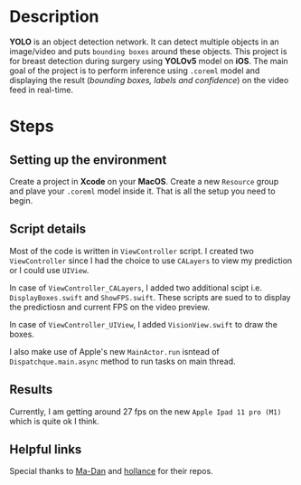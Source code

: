 # Description
**YOLO** is an object detection network. It can detect multiple objects in an image/video and puts `bounding boxes` around these objects. This project is for breast detection during surgery using **YOLOv5** model on **iOS**. The main goal of the project is to perform inference using `.coreml` model and displaying the result (*bounding boxes, labels and confidence*) on the video feed in real-time.

# Steps

## Setting up the environment
Create a project in **Xcode** on your **MacOS**. Create a new `Resource` group and plave your `.coreml` model inside it. That is all the setup you need to begin.

## Script details
Most of the code is written in `ViewController` script. I created two `ViewController` since I had the choice to use `CALayers` to view my prediction or I could use `UIView`.

In case of `ViewController_CALayers`, I added two additional scipt i.e. `DisplayBoxes.swift` and `ShowFPS.swift`. These scripts are sued to to display the predictiosn and current FPS on the video preview.

In case of `ViewController_UIView`, I added `VisionView.swift` to draw the boxes.

I also make use of Apple's new `MainActor.run` isntead of `Dispatchque.main.async` method to run tasks on  main thread.

## Results
Currently, I am getting around 27 fps on the new `Apple Ipad 11 pro (M1)` which is quite ok I think.

## Helpful links
Special thanks to [Ma-Dan](https://github.com/Ma-Dan/YOLOv3-CoreML) and [hollance](https://github.com/hollance/YOLO-CoreML-MPSNNGraph) for their repos.
